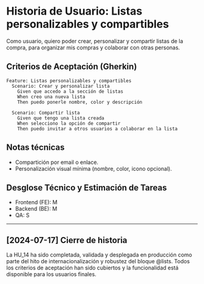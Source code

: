 # Historia de Usuario: Listas personalizables y compartibles

Como usuario,
quiero poder crear, personalizar y compartir listas de la compra,
para organizar mis compras y colaborar con otras personas.

## Criterios de Aceptación (Gherkin)

```gherkin
Feature: Listas personalizables y compartibles
  Scenario: Crear y personalizar lista
    Given que accedo a la sección de listas
    When creo una nueva lista
    Then puedo ponerle nombre, color y descripción

  Scenario: Compartir lista
    Given que tengo una lista creada
    When selecciono la opción de compartir
    Then puedo invitar a otros usuarios a colaborar en la lista
```

## Notas técnicas
- Compartición por email o enlace.
- Personalización visual mínima (nombre, color, icono opcional).

## Desglose Técnico y Estimación de Tareas

- Frontend (FE): M
- Backend (BE): M
- QA: S

---

## [2024-07-17] Cierre de historia

La HU_14 ha sido completada, validada y desplegada en producción como parte del hito de internacionalización y robustez del bloque @lists. Todos los criterios de aceptación han sido cubiertos y la funcionalidad está disponible para los usuarios finales.
